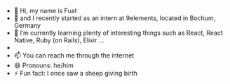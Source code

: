 

- 👋 Hi, my name is Fuat
- 👀 and I recently started as an intern at 9elements, located in Bochum, Germany
- 🌱 I’m currently learning plenty of interesting things such as React, React Native, Ruby (on Rails), Elixir ...
- 
- 📫 You can reach me through the internet
- 😄 Pronouns: he/him
- ⚡ Fun fact: I once saw a sheep giving birth 
